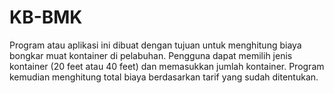 # KB-BMK
Program atau aplikasi ini dibuat dengan tujuan untuk menghitung biaya bongkar muat kontainer di pelabuhan. Pengguna dapat memilih jenis kontainer (20 feet atau 40 feet) dan memasukkan jumlah kontainer. Program kemudian menghitung total biaya berdasarkan tarif yang sudah ditentukan.
